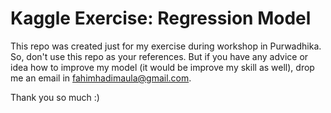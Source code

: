 # Kaggle Exercise: Regression Model

This repo was created just for my exercise during workshop in Purwadhika. So, don't use this repo as your references.
But if you have any advice or idea how to improve my model (it would be improve my skill as well), drop me an email in fahimhadimaula@gmail.com.

Thank you so much :)
